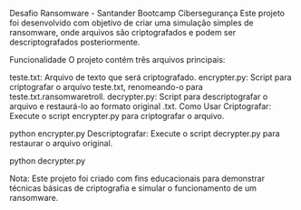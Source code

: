 Desafio Ransomware - Santander Bootcamp Cibersegurança
Este projeto foi desenvolvido com objetivo de criar uma simulação simples de ransomware, onde arquivos são criptografados e podem ser descriptografados posteriormente.

Funcionalidade
O projeto contém três arquivos principais:

teste.txt: Arquivo de texto que será criptografado.
encrypter.py: Script para criptografar o arquivo teste.txt, renomeando-o para teste.txt.ransomwaretroll.
decrypter.py: Script para descriptografar o arquivo e restaurá-lo ao formato original .txt.
Como Usar
Criptografar: Execute o script encrypter.py para criptografar o arquivo.

python encrypter.py
Descriptografar: Execute o script decrypter.py para restaurar o arquivo original.

python decrypter.py

Nota: Este projeto foi criado com fins educacionais para demonstrar técnicas básicas de criptografia e simular o funcionamento de um ransomware.
